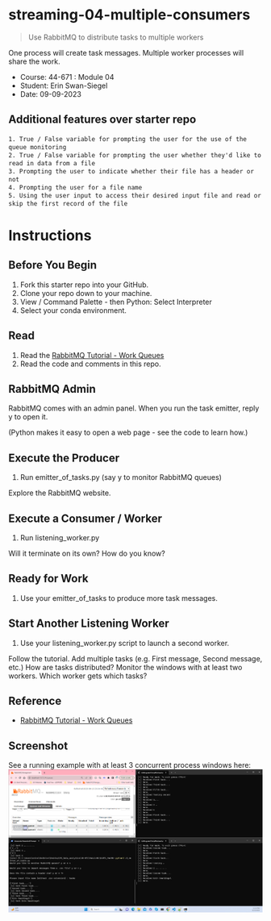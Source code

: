 # streaming-04-multiple-consumers

> Use RabbitMQ to distribute tasks to multiple workers

One process will create task messages. Multiple worker processes will share the work. 

- Course: 44-671 : Module 04
- Student: Erin Swan-Siegel
- Date: 09-09-2023

## Additional features over starter repo
    1. True / False variable for prompting the user for the use of the queue monitoring
    2. True / False variable for prompting the user whether they'd like to read in data from a file
    3. Prompting the user to indicate whether their file has a header or not
    4. Prompting the user for a file name
    5. Using the user input to access their desired input file and read or skip the first record of the file

# Instructions
## Before You Begin

1. Fork this starter repo into your GitHub.
1. Clone your repo down to your machine.
1. View / Command Palette - then Python: Select Interpreter
1. Select your conda environment. 

## Read

1. Read the [RabbitMQ Tutorial - Work Queues](https://www.rabbitmq.com/tutorials/tutorial-two-python.html)
1. Read the code and comments in this repo.

## RabbitMQ Admin 

RabbitMQ comes with an admin panel. When you run the task emitter, reply y to open it. 

(Python makes it easy to open a web page - see the code to learn how.)

## Execute the Producer

1. Run emitter_of_tasks.py (say y to monitor RabbitMQ queues)

Explore the RabbitMQ website.

## Execute a Consumer / Worker

1. Run listening_worker.py

Will it terminate on its own? How do you know? 

## Ready for Work

1. Use your emitter_of_tasks to produce more task messages.

## Start Another Listening Worker 

1. Use your listening_worker.py script to launch a second worker. 

Follow the tutorial. 
Add multiple tasks (e.g. First message, Second message, etc.)
How are tasks distributed? 
Monitor the windows with at least two workers. 
Which worker gets which tasks?


## Reference

- [RabbitMQ Tutorial - Work Queues](https://www.rabbitmq.com/tutorials/tutorial-two-python.html)


## Screenshot

See a running example with at least 3 concurrent process windows here:
![Erin's PC](Module04_2_screenshot.png)
